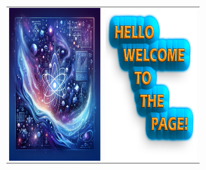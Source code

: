 <table>
  <tr>
    <td>
      <img src="xtra/reverie.png" width="400" height="400">
    </td>
    <td>
      <img src="xtra/mainmd.png" width="400" height="400">
    </td>
  </tr>
</table>


<!--
**Reverie-Self/Reverie-Self** is a ✨ _special_ ✨ repository because its `README.md` (this file) appears on your GitHub profile.

Here are some ideas to get you started:

- 🔭 I’m currently working on ...
- 🌱 I’m currently learning ...
- 👯 I’m looking to collaborate on ...
- 🤔 I’m looking for help with ...
- 💬 Ask me about ...
- 📫 How to reach me: ...
- 😄 Pronouns: ...
- ⚡ Fun fact: ...
-->
